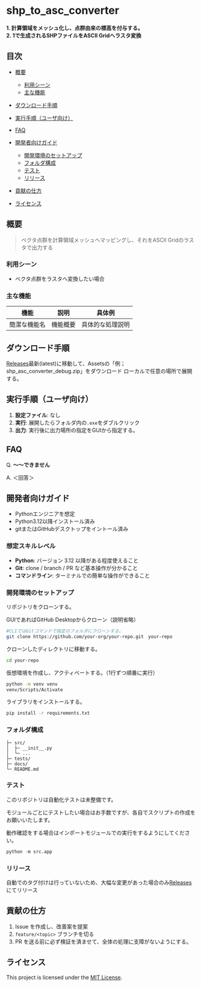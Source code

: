 # shp_to_asc_converter

**1. 計算領域をメッシュ化し、点群由来の標高を付与する。** <br> **2. 1で生成されるSHPファイルをASCII Gridへラスタ変換**

## 目次

* [概要](#概要)
  * [利用シーン](#利用シーン)
  * [主な機能](#主な機能)
* [ダウンロード手順](#ダウンロード手順)
* [実行手順（ユーザ向け）](#実行手順ユーザ向け)
* [FAQ](#faq)
* [開発者向けガイド](#開発者向けガイド)

  * [開発環境のセットアップ](#開発環境のセットアップ)
  * [フォルダ構成](#フォルダ構成)
  * [テスト](#テスト)
  * [リリース](#リリース)
* [貢献の仕方](#貢献の仕方)
* [ライセンス](#ライセンス)

## 概要

> ベクタ点群を計算領域メッシュへマッピングし、それをASCII Gridのラスタで出力する

### 利用シーン
* ベクタ点群をラスタへ変換したい場合


### 主な機能

|機能|説明|具体例|
|-----|-----|-----|
|簡潔な機能名|機能概要|具体的な処理説明|


## ダウンロード手順

[Releases](https://github.com/Pckk-solvers/shp_to_asc_converter/releases)最新(latest)に移動して、Assetsの「例；shp_asc_converter_debug.zip」をダウンロード
ローカルで任意の場所で展開する。


## 実行手順（ユーザ向け）

1. **設定ファイル**: なし
2. **実行**: 展開したらフォルダ内の`.exe`をダブルクリック
3. **出力**: 実行後に出力場所の指定をGUIから指定する。 


## FAQ

Q. **～～できません**

A. ＜回答＞


## 開発者向けガイド
* Pythonエンジニアを想定
* Python3.12以降インストール済み
* gitまたはGitHubデスクトップをイントール済み


### 想定スキルレベル

* **Python**: バージョン 3.12 以降がある程度使えること
* **Git**: clone / branch / PR など基本操作が分かること
* **コマンドライン**: ターミナルでの簡単な操作ができること

### 開発環境のセットアップ

リポジトリをクローンする。

GUIであればGitHub Desktopからクローン（説明省略）
```bash
#CLIではGitコマンドで指定のフォルダにクローンする。
git clone https://github.com/your-org/your-repo.git　your-repo
```

クローンしたディレクトリに移動する。
```bash
cd your-repo
```


仮想環境を作成し、アクティベートする。（1行ずつ順番に実行）
```bash
python -m venv venv
venv/Scripts/Activate
```


ライブラリをインストールする。
```bash
pip install -r requirements.txt
```

### フォルダ構成

```
├─ src/
│  ├─ __init__.py
│  └─ ...
├─ tests/
├─ docs/
└─ README.md
```

### テスト

このリポジトリは自動化テストは未整備です。

モジュールごとにテストしたい場合はお手数ですが、各自でスクリプトの作成をお願いいたします。

動作確認をする場合はインポートモジュールでの実行をするようにしてください。
```python
python -m src.app  
```
### リリース
自動でのタグ付けは行っていないため、大幅な変更があった場合のみ[Releases](URL)にてリリース


## 貢献の仕方

1. Issue を作成し、改善案を提案
2. `feature/<topic>` ブランチを切る
3. PR を送る前に必ず検証を済ませて、全体の処理に支障がないようにする。

## ライセンス
This project is licensed under the [MIT License](LICENSE).

